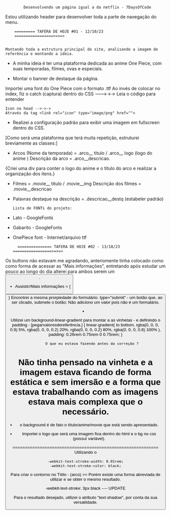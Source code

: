             Desenvolvendo um página igual a da netflix - 7DaysOfCode

Estou utilizando header para desenvolver toda a parte de navegação do menu. 

        ========= TAFERA DE HOJE #01 - 12/10/23
        =================>=>=>


    Montando toda a estrutura principal do site, analisando a imagem de referência e montando a ideia. 

* A minha ideia é ter uma plataforma dedicada ao anime One Piece, com suas temporadas, filmes, ovas e especiais. 

* Montar o banner de destaque da página.

Importei uma font do One Piece com o formato .ttf 
Ao invés de colocar no index, fiz o catch (captura) dentro do CSS --->->-> Leia o código para entender 

    Icon no head -->->-> 
    Através da tag <link rel="icon" type="image/png" href="">

  * Realizei a configuração padrão para exibir uma imagem em fullscreen dentro do CSS. 

  [Como será uma plataforma que terá muita repetição, estruturei breviamente as classes:]
  
  * Arcos (Nome da temporada) = .arco__ titulo /
                                 .arco__ logo (logo do anime )
    Descrição da arco = .arco__descricao.

  {Criei uma div para conter o logo do anime e o título do arco e realizar a organização dos itens.}
 
  * Filmes = .movie__ titulo / .movie__img
    Descrição dos filmes = .movie__descricao

  * Palavras destaque na descrição = .descricao__destq (estabeler padrão)
  
 
        Lista de FONTs do projeto: 
* Lato - GoogleFonts
* Gabarito - GoogleFonts
* OnePiece font - Internet/arquivo ttf

        =============== TAFERA DE HOJE #02 - 13/10/23 =================>=>=>

 Os buttons não estavam me agradando, anteriomente tinha colocado como <a> como forma de acessar as "Mais informações", entretando após estudar um pouco ao longo do dia alterei para ambos serem um <button>. 

 * Assistir//Mais informações = {<button type="submit" class="#">} Encontrei a mesma prorpiedade do formulário. type="submit" - um botão que, ao ser clicado, submete o botão; Não adiciono um valor pois não é um formalário. 

* Utilizei um background-linear-gradient para montar a as vinhetas - e definindo o padding - [pegarvaloresdereferência.]
{
    linear-gradient( to bottom,
    rgba(0, 0, 0, 0.9) 5%,
    rgba(0, 0, 0, 0.2) 20%,
    rgba(0, 0, 0, 0.2) 80%,
    rgba(0, 0, 0, 0.8) 100%
    ),
    padding: 0.26rem 0.75rem 0 0.75rem;
}
            
             O que eu estava fazendo antes da correção ? 

Não tinha pensado na vinheta e a imagem estava ficando de forma estática e sem imersão e a forma que estava trabalhando com as imagens estava mais complexa que o necessário. 
======================================================================= 
* o background é de fato o título/anime/movie que está sendo apresentado.

* Importei o logo que será uma imagem fixa dentro do html e o bg no css (possuí variável).

===========================================================
Utilizando o  

    -webkit-text-stroke-width: 0.01rem;
    -webkit-text-stroke-color: black;

Para criar o contorno no Títilo - (arco) == Porém existe uma forma abreviada de utilizar e se obter o mesmo resultado. 

-webkit-text-stroke: 3px black ---- UPDATE

Para o resultado desejado, utilizei o atributo "text-shadow", por conta da sua versatiidade. 


